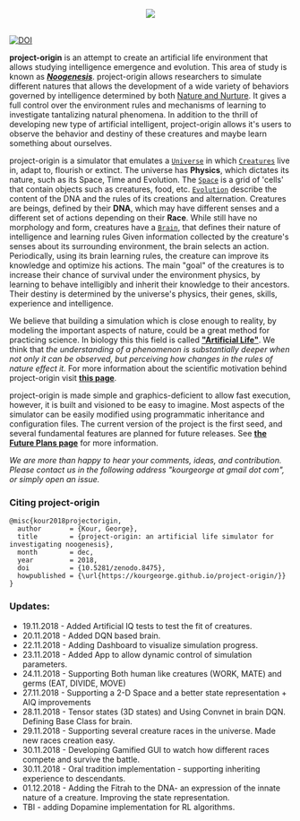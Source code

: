<p align="center">
  <img src="https://github.com/kourgeorge/project-origin/blob/master/docs/origin-icon.png?raw=true"><br><br>
</p>

[![DOI](https://zenodo.org/badge/141611333.svg)](https://zenodo.org/badge/latestdoi/141611333)

**project-origin** is an attempt to create an artificial life environment that allows studying intelligence emergence and evolution.
This area of study is known as [***Noogenesis***](https://en.wikipedia.org/wiki/Noogenesis).
project-origin allows researchers to simulate different natures that allows the development of a wide variety of behaviors governed by intelligence determined by both [Nature and Nurture](https://en.wikipedia.org/wiki/Nature_versus_nurture).
It gives a full control over the environment rules and mechanisms of learning to investigate tantalizing natural phenomena.
In addition to the thrill of developing new type of artificial intelligent, project-origin allows it's users to observe the behavior and destiny of these creatures and maybe learn something about ourselves.

project-origin is a simulator that emulates a [`Universe`](/docs/Universe.md) in which [`Creatures`](/docs/Creature.md) live in, adapt to, flourish or extinct.
The universe has **Physics**, which dictates its nature, such as its Space, Time and Evolution.
The [`Space`](/docs/Space.md) is a grid of 'cells' that contain objects such as creatures, food, etc.
[`Evolution`](/docs/Evolution.md) describe the content of the DNA and the rules of its creations and alternation.
Creatures are beings, defined by their **DNA**, which may have different senses and a different set of actions depending on their **Race**.
While still have no morphology and form, creatures have a [`Brain`](/docs/Brain.md), that defines their nature of intelligence and learning rules
Given information collected by the creature's senses about its surrounding environment, the brain selects an action.
Periodically, using its brain learning rules, the creature can improve its knowledge and optimize his actions. 
The main "goal" of the creatures is to increase their chance of survival under the environment physics, by learning to behave intelligibly and inherit their knowledge to their ancestors. 
Their destiny is determined by the universe's physics, their genes, skills, experience and intelligence.

We believe that building a simulation which is close enough to reality, by modeling the important aspects of nature, could be a great method for practicing science.
In biology this this field is called [**"Artificial Life"**](https://en.wikipedia.org/wiki/Artificial_life).
We think that _the understanding of a phenomenon is substantially deeper when not only it can be observed, but perceiving how changes in the rules of nature effect it._
For more information about the scientific motivation behind project-origin visit [**this page**](/docs/Scientific.md).

project-origin is made simple and graphics-deficient to allow fast execution, however, it is built and visioned to be easy to imagine.
Most aspects of the simulator can be easily modified using programmatic inheritance and configuration files.
The current version of the project is the first seed, and several fundamental features are planned for future releases.
See [**the Future Plans page**](/docs/FuturePlans.md) for more information.

_We are more than happy to hear your comments, ideas, and contribution.
Please contact us in the following address "kourgeorge at gmail dot com", or simply open an issue._

### Citing project-origin
```
@misc{kour2018projectorigin,
  author       = {Kour, George},
  title        = {project-origin: an artificial life simulator for investigating noogenesis},
  month        = dec,
  year         = 2018,
  doi          = {10.5281/zenodo.8475},
  howpublished = {\url{https://kourgeorge.github.io/project-origin/}}
}
```

### Updates:
* 19.11.2018 - Added Artificial IQ tests to test the fit of creatures.
* 20.11.2018 - Added DQN based brain.
* 22.11.2018 - Adding Dashboard to visualize simulation progress.
* 23.11.2018 - Added App to allow dynamic control of simulation parameters.
* 24.11.2018 - Supporting Both human like creatures (WORK, MATE) and germs (EAT, DIVIDE, MOVE)
* 27.11.2018 - Supporting a 2-D Space and a better state representation + AIQ improvements
* 28.11.2018 - Tensor states (3D states) and Using Convnet in brain DQN. Defining Base Class for brain.
* 29.11.2018 - Supporting several creature races in the universe. Made new races creation easy.
* 30.11.2018 - Developing Gamified GUI to watch how different races compete and survive the battle.
* 30.11.2018 - Oral tradition implementation - supporting inheriting experience to descendants.
* 01.12.2018 - Adding the Fitrah to the DNA- an expression of the innate nature of a creature. Improving the state representation.
* TBI - adding Dopamine implementation for RL algorithms.
